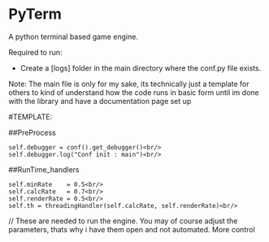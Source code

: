 # PyTerm
A python terminal based game engine.

Required to run:
  - Create a [logs] folder in the main directory where the conf.py file exists.

Note:
  The main file is only for my sake, its technically just a template for others to kind of understand how the code runs in basic form until im done with the library and have a documentation page set up

#TEMPLATE:

##PreProcess
```
self.debugger = conf().get_debugger()<br/>
self.debugger.log("Conf init : main")<br/>
```
##RunTime_handlers
```
self.minRate    = 0.5<br/>
self.calcRate   = 0.7<br/>
self.renderRate = 0.5<br/>
self.th = threadingHandler(self.calcRate, self.renderRate)<br/>
```
// These are needed to run the engine. You may of course adjust the parameters, thats why i have them open and not automated. More control
